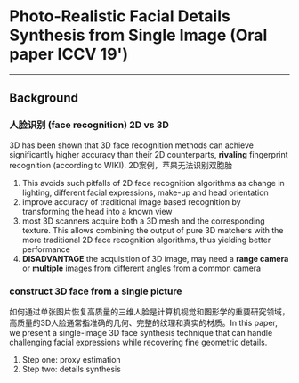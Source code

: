 # Photo-Realistic Facial Details Synthesis from Single Image (Oral paper ICCV 19')
---------
## Background
### 人脸识别 (face recognition)   2D vs 3D
3D has been shown that 3D face recognition methods can achieve significantly higher accuracy than their 2D counterparts, **rivaling** fingerprint recognition (according to WIKI). 2D案例，苹果无法识别双胞胎
1. This avoids such pitfalls of 2D face recognition algorithms as change in lighting, different facial expressions, make-up and head orientation
2. improve accuracy of traditional image based recognition by transforming the head into a known view
3. most 3D scanners acquire both a 3D mesh and the corresponding texture. This allows combining the output of pure 3D matchers with the more traditional 2D face recognition algorithms, thus yielding better performance
4. **DISADVANTAGE** the acquisition of 3D image, may need a **range camera** or **multiple** images from different angles from a common camera

### construct 3D face from a single picture
如何通过单张图片恢复高质量的三维人脸是计算机视觉和图形学的重要研究领域，高质量的3D人脸通常指准确的几何、完整的纹理和真实的材质。In this paper, we present a single-image 3D face synthesis technique that can handle challenging facial expressions while recovering fine geometric details.
1. Step one: proxy estimation
2. Step two: details synthesis
